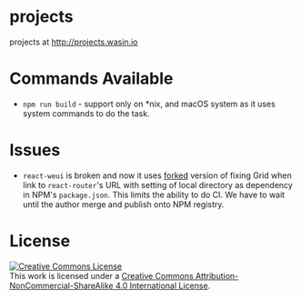 # projects

projects at http://projects.wasin.io

# Commands Available

* `npm run build` - support only on *nix, and macOS system as it uses system commands to do the task.

# Issues

* `react-weui` is broken and now it uses [forked](https://github.com/haxpor/react-weui/commit/d38636cf39b1b299fadcb376263926052fd85281) version of fixing Grid when link to `react-router`'s URL with setting of local directory as dependency in NPM's `package.json`. This limits the ability to do CI. We have to wait until the author merge and publish onto NPM registry.

# License

[![Creative Commons License](https://i.creativecommons.org/l/by-nc-sa/4.0/88x31.png)](http://creativecommons.org/licenses/by-nc-sa/4.0/)  
This work is licensed under a [Creative Commons Attribution-NonCommercial-ShareAlike 4.0 International License](https://github.com/haxpor/projects/blob/master/LICENSE).
